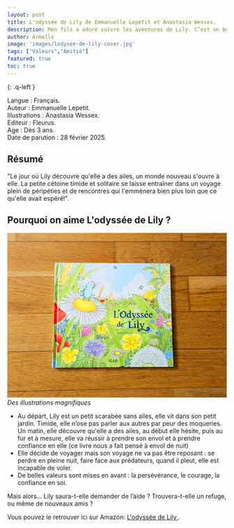 ```yaml
---
layout: post
title: L'odyssée de Lily de Emmanuelle Lepetit et Anastasia Wessex.
description: Mon fils a adoré suivre les aventures de Lily. C’est un bel exemple pour lui qui, parfois, n’ose pas se lancer. Grâce à Lily, il a compris qu’avec un peu de courage et beaucoup de persévérance, on peut y arriver.
author: Armelle
image: 'images/lodysee-de-lily-cover.jpg'
tags: ["Valeurs","Amitié"]
featured: true
toc: true
---
```


{: .q-left }

Langue : Français.    
Auteur : Emmanuelle Lepetit.     
Illustrations :  Anastasia Wessex.                      
Editeur : Fleurus.               
Age : Dès 3 ans.                            
Date de parution : 28 février 2025.        

## Résumé

"Le jour où Lily découvre qu'elle a des ailes, un monde nouveau s'ouvre à elle. La petite cétoine timide et solitaire se laisse entraîner dans un voyage plein de péripéties et de rencontres qui l'emmènera bien plus loin que ce qu'elle avait espéré!".

## Pourquoi on aime L'odyssée de Lily ?

![Des illustrations magnifiques](images/lodysee-de-lily-cover.jpg)
*Des illustrations magnifiques*
- Au départ, Lily est un petit scarabée sans ailes, elle vit dans son petit jardin. Timide, elle n’ose pas parler aux autres par peur des moqueries. Un matin, elle découvre qu'elle a des ailes, au début elle hésite, puis au fur et à mesure, elle va réussir à prendre son envol et à prendre confiance en elle (ce livre nous a fait pensé à envol de nuit)
- Elle décide de voyager mais son voyage ne va pas être reposant : se perdre en pleine nuit, faire face aux prédateurs, quand il pleut, elle est incapable de voler.
- De belles valeurs sont mises en avant : la persévérance, le courage, la confiance en soi.

Mais alors... Lily saura-t-elle demander de l’aide ? Trouvera-t-elle un refuge, ou même de nouveaux amis ?

Vous pouvez le retrouver ici sur Amazon: [L'odyssée de Lily ](https://amzn.to/483qzxS).



